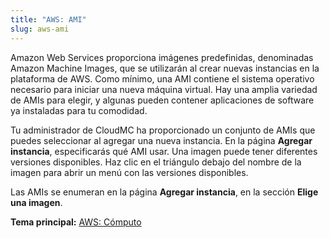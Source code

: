 ```yaml
---
title: "AWS: AMI"
slug: aws-ami
---
```



Amazon Web Services proporciona imágenes predefinidas, denominadas Amazon Machine Images, que se utilizarán al crear nuevas instancias en la plataforma de AWS. Como mínimo, una AMI contiene el sistema operativo necesario para iniciar una nueva máquina virtual. Hay una amplia variedad de AMIs para elegir, y algunas pueden contener aplicaciones de software ya instaladas para tu comodidad.

Tu administrador de CloudMC ha proporcionado un conjunto de AMIs que puedes seleccionar al agregar una nueva instancia. En la página **Agregar instancia**, especificarás qué AMI usar. Una imagen puede tener diferentes versiones disponibles. Haz clic en el triángulo debajo del nombre de la imagen para abrir un menú con las versiones disponibles.

Las AMIs se enumeran en la página **Agregar instancia**, en la sección **Elige una imagen**.

**Tema principal:** [AWS: Cómputo](aws-compute.md)

